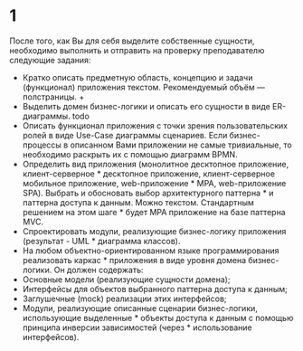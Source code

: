 # 1
После того, как Вы для себя выделите собственные сущности, необходимо выполнить и отправить на проверку преподавателю следующие задания:
* Кратко описать предметную область, концепцию и задачи (функционал) приложения текстом. Рекомендуемый объём — полстраницы. +
* Выделить домен бизнес-логики и описать его сущности в виде ER-диаграммы. todo
* Описать функционал приложения с точки зрения пользовательских ролей в виде  Use-Case диаграммы сценариев. Если бизнес-процессы в описанном Вами приложении не самые тривиальные, то необходимо раскрыть их с помощью диаграмм BPMN.
* Определить вид приложения (монолитное десктопное приложение, клиент-серверное * десктопное приложение, клиент-серверное мобильное приложение, web-приложение * MPA, web-приложение SPA). Выбрать и обосновать выбор архитектурного паттерна * и паттерна доступа к данным. Можно текстом. Стандартным решением на этом шаге * будет MPA приложение на базе паттерна MVC.
* Спроектировать модули, реализующие бизнес-логику приложения (результат - UML * диаграмма классов).
* На любом объектно-ориентированном языке программирования реализовать каркас * приложения в виде уровня домена бизнес-логики. Он должен содержать:
* Основные модели (реализующие сущности домена);
* Интерфейсы для объектов выбранного паттерна доступа к данным;
* Заглушечные (mock) реализации этих интерфейсов;
* Модули, реализующие описанные сценарии бизнес-логики, использующие выделенные * объекты доступа к данным с помощью принципа инверсии зависимостей (через * использование интерфейсов).